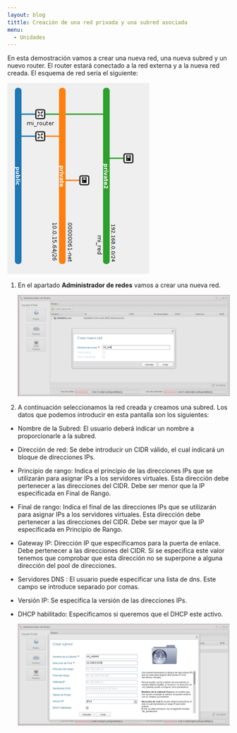 ```yaml
---
layout: blog
tittle: Creación de una red privada y una subred asociada
menu:
  - Unidades
---
```


En esta demostración vamos a crear una nueva red, una nueva subred y un nuevo router. El router estará conectado a la red externa y a la nueva red creada. El esquema de red sería el siguiente:

![red](img/red3.png)

1. En el apartado **Administrador de redes** vamos a crear una nueva red.

	![red](img/net1.png)

2. A continuación seleccionamos la red creada y creamos una subred. Los datos que podemos introducir en esta pantalla son los siguientes:


* Nombre de la Subred: El usuario deberá indicar un nombre a proporcionarle a la subred.
* Dirección de red: Se debe introducir un CIDR válido, el cual indicará un bloque de direcciones IPs.
* Principio de rango: Indica el principio de las direcciones IPs que se utilizarán para asignar IPs a los servidores virtuales. Esta dirección debe pertenecer a las direcciones del CIDR. Debe ser menor que la IP especificada en Final de Rango.
* Final de rango: Indica el final de las direcciones IPs que se utilizarán para asignar IPs a los servidores virtuales. Esta dirección debe pertenecer a las direcciones del CIDR. Debe ser mayor que la IP especificada en Principio de Rango.
* Gateway IP: Dirección IP que especificamos para la puerta de enlace. Debe pertenecer a las direcciones del CIDR. Si se especifica este valor tenemos que comprobar que esta dirección no se superpone a alguna dirección del pool de direcciones.
* Servidores DNS : El usuario puede especificar una lista de dns. Este campo se introduce separado por comas.
* Versión IP: Se especifica la versión de las direcciones IPs.
* DHCP habilitado: Especificamos si queremos que el DHCP este activo.

	![red](img/net2.png)

